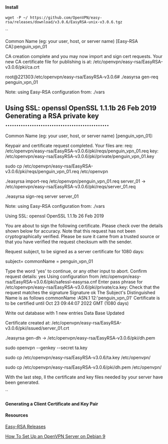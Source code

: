 #### Install

``wget -P ~/ https://github.com/OpenVPN/easy-rsa/releases/download/v3.0.6/EasyRSA-unix-v3.0.6.tgz``


``

Common Name (eg: your user, host, or server name) [Easy-RSA CA]:penguin_vpn_01

CA creation complete and you may now import and sign cert requests.
Your new CA certificate file for publishing is at:
/etc/openvpn/easy-rsa/EasyRSA-v3.0.6/pki/ca.crt

root@221303:/etc/openvpn/easy-rsa/EasyRSA-v3.0.6# ./easyrsa gen-req penguin_vpn_01

Note: using Easy-RSA configuration from: ./vars

Using SSL: openssl OpenSSL 1.1.1b  26 Feb 2019
Generating a RSA private key
...............................................
-----
Common Name (eg: your user, host, or server name) [penguin_vpn_01]:

Keypair and certificate request completed. Your files are:
req: /etc/openvpn/easy-rsa/EasyRSA-v3.0.6/pki/reqs/penguin_vpn_01.req
key: /etc/openvpn/easy-rsa/EasyRSA-v3.0.6/pki/private/penguin_vpn_01.key


sudo cp /etc/openvpn/easy-rsa/EasyRSA-v3.0.6/pki/reqs/penguin_vpn_01.req /etc/openvpn


./easyrsa import-req /etc/openvpn/penguin_vpn_01.req server_01 -> /etc/openvpn/easy-rsa/EasyRSA-v3.0.6/pki/reqs/server_01.req


./easyrsa sign-req server server_01

Note: using Easy-RSA configuration from: ./vars

Using SSL: openssl OpenSSL 1.1.1b  26 Feb 2019


You are about to sign the following certificate.
Please check over the details shown below for accuracy. Note that this request
has not been cryptographically verified. Please be sure it came from a trusted
source or that you have verified the request checksum with the sender.

Request subject, to be signed as a server certificate for 1080 days:

subject=
    commonName                = penguin_vpn_01


Type the word 'yes' to continue, or any other input to abort.
  Confirm request details: yes
Using configuration from /etc/openvpn/easy-rsa/EasyRSA-v3.0.6/pki/safessl-easyrsa.cnf
Enter pass phrase for /etc/openvpn/easy-rsa/EasyRSA-v3.0.6/pki/private/ca.key:
Check that the request matches the signature
Signature ok
The Subject's Distinguished Name is as follows
commonName            :ASN.1 12:'penguin_vpn_01'
Certificate is to be certified until Oct 23 09:44:07 2022 GMT (1080 days)

Write out database with 1 new entries
Data Base Updated

Certificate created at: /etc/openvpn/easy-rsa/EasyRSA-v3.0.6/pki/issued/server_01.crt


./easyrsa gen-dh -> /etc/openvpn/easy-rsa/EasyRSA-v3.0.6/pki/dh.pem


sudo openvpn --genkey --secret ta.key


sudo cp /etc/openvpn/easy-rsa/EasyRSA-v3.0.6/ta.key /etc/openvpn/

sudo cp /etc/openvpn/easy-rsa/EasyRSA-v3.0.6/pki/dh.pem /etc/openvpn/


With the last step, ll the certificate and key files needed by your server have been generated.


``

#### Generating a Client Certificate and Key Pair


#### Resources

[Easy-RSA Releases](https://github.com/OpenVPN/easy-rsa/releases)

[How To Set Up an OpenVPN Server on Debian 9](https://www.digitalocean.com/community/tutorials/how-to-set-up-an-openvpn-server-on-debian-9)
